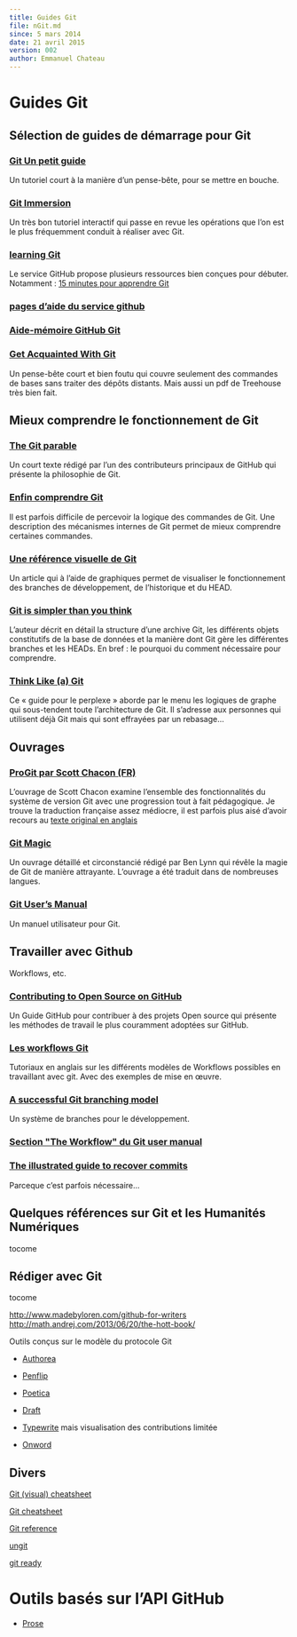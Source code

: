 ```yaml
---
title: Guides Git
file: nGit.md
since: 5 mars 2014
date: 21 avril 2015
version: 002
author: Emmanuel Chateau
---
```


Guides Git
==========


Sélection de guides de démarrage pour Git
----------

### [Git Un petit guide](http://rogerdudler.github.io/git-guide/index.fr.html)

Un tutoriel court à la manière d’un pense-bête, pour se mettre en bouche.


### [Git Immersion](http://gitimmersion.com/)

Un très bon tutoriel interactif qui passe en revue les opérations que l’on est le plus fréquemment conduit à réaliser avec Git.


### [learning Git](http://training.github.com/)

Le service GitHub propose plusieurs ressources bien conçues pour débuter. Notamment : [15 minutes pour apprendre Git](https://try.github.io)

### [pages d’aide du service github](help.github.com)


### [Aide-mémoire GitHub Git](https://training.github.com/kit/downloads/fr/github-git-cheat-sheet.pdf)


### [Get Acquainted With Git](https://github.com/sawmac/get-acquainted-with-git)

Un pense-bête court et bien foutu qui couvre seulement des commandes de bases sans traiter des dépôts distants. Mais aussi un pdf de Treehouse très bien fait.


Mieux comprendre le fonctionnement de Git
----------

### [The Git parable](http://tom.preston-werner.com/2009/05/19/the-git-parable.html)

Un court texte rédigé par l’un des contributeurs principaux de GitHub qui présente la philosophie de Git.


### [Enfin comprendre Git](http://www.miximum.fr/enfin-comprendre-git.html)

Il est parfois difficile de percevoir la logique des commandes de Git. Une description des mécanismes internes de Git permet de mieux comprendre certaines  commandes.


### [Une référence visuelle de Git](http://marklodato.github.io/visual-git-guide/index-fr.html)

Un article qui à l’aide de graphiques permet de visualiser le fonctionnement des branches de développement, de l’historique et du HEAD.


### [Git is simpler than you think](http://nfarina.com/post/9868516270/git-is-simpler)

L’auteur décrit en détail la structure d’une archive Git, les différents objets constitutifs de la base de données et la manière dont Git gère les différentes branches et les HEADs. En bref : le pourquoi du comment nécessaire pour comprendre.


### [Think Like (a) Git](http://think-like-a-git.net)

Ce « guide pour le perplexe » aborde par le menu les logiques de graphe qui sous-tendent toute l’architecture de Git. Il s’adresse aux personnes qui utilisent déjà Git mais qui sont effrayées par un rebasage…


Ouvrages
----------

### [ProGit par Scott Chacon (FR)](http://git-scm.com/book/fr)

L’ouvrage de Scott Chacon examine l’ensemble des fonctionnalités du système de version Git avec une progression tout à fait pédagogique. Je trouve la traduction française assez médiocre, il est parfois plus aisé d’avoir recours au [texte original en anglais](http://git-scm.com/book)


### [Git Magic](http://www-cs-students.stanford.edu/~blynn/gitmagic/intl/fr/)

Un ouvrage détaillé et circonstancié rédigé par Ben Lynn qui révêle la magie de Git de manière attrayante. L’ouvrage a été traduit dans de nombreuses langues.


### [Git User’s Manual](https://www.kernel.org/pub/software/scm/git/docs/user-manual.html)

Un manuel utilisateur pour Git.


Travailler avec Github
---------

Workflows, etc.

### [Contributing to Open Source on GitHub](https://guides.github.com/overviews/os-contributing)

Un Guide GitHub pour contribuer à des projets Open source qui présente les méthodes de travail le plus couramment adoptées sur GitHub.


### [Les workflows Git](https://www.atlassian.com/fr/git/workflows)

Tutoriaux en anglais sur les différents modèles de Workflows possibles en travaillant avec git. Avec des exemples de mise en œuvre.


### [A successful Git branching model](http://nvie.com/posts/a-successful-git-branching-model/)

Un système de branches pour le développement.


### [Section "The Workflow" du Git user manual](https://www.kernel.org/pub/software/scm/git/docs/user-manual.html#the-workflow)


### [The illustrated guide to recover commits](http://www.programblings.com/2008/06/07/the-illustrated-guide-to-recovering-lost-commits-with-git/)

Parceque c’est parfois nécessaire...


Quelques références sur Git et les Humanités Numériques
---------

tocome


Rédiger avec Git
----------

tocome

http://www.madebyloren.com/github-for-writers
http://math.andrej.com/2013/06/20/the-hott-book/

Outils conçus sur le modèle du protocole Git
- [Authorea](https://www.authorea.com)
- [Penflip](https://www.penflip.com)
- [Poetica](https://poetica.com)
- [Draft](https://draftin.com)

- [Typewrite](https://typewrite.io) mais visualisation des contributions limitée
- [Onword](http://onword.co)

Divers
------------

[Git (visual) cheatsheet](http://www.ndpsoftware.com/git-cheatsheet.html)

[Git cheatsheet](http://cheat.errtheblog.com/s/git)

[Git reference](http://gitref.org/index.html)

[ungit](https://github.com/FredrikNoren/ungit)

[git ready](http://gitready.com)

# Outils basés sur l’API GitHub

- [Prose](http://prose.io)

